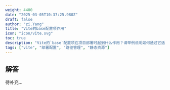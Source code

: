 ```yaml
---
weight: 4400
date: "2025-03-05T10:37:25.980Z"
draft: false
author: "zi.Yang"
title: "Vite的base配置项作用"
icon: "icon/vite.svg"
toc: true
description: "Vite的`base`配置项在项目部署时起到什么作用？请举例说明如何通过它适配CDN资源路径或子目录部署场景（如`/sub-path/`）？"
tags: ["vite", "部署配置", "路径管理", "静态资源"]
---
```


## 解答

待补充...
